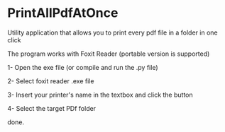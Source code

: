 # PrintAllPdfAtOnce
Utility application that allows you to print every pdf file in a folder in one click

The program works with Foxit Reader (portable version is supported)

1- Open the exe file (or compile and run the .py file)

2- Select foxit reader .exe file

3- Insert your printer's name in the textbox and click the button

4- Select the target PDf folder


done.
